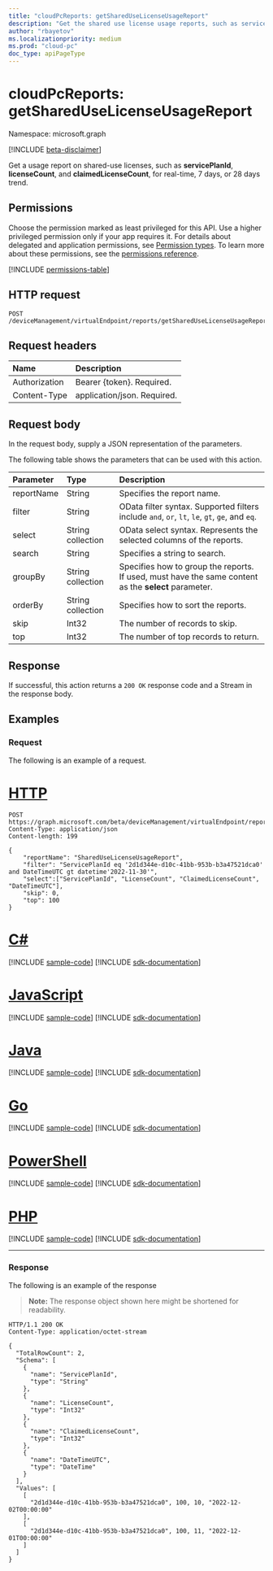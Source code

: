 ```yaml
---
title: "cloudPcReports: getSharedUseLicenseUsageReport"
description: "Get the shared use license usage reports, such as servicePlanId, licenseCount, and claimedLicenseCount, for real-time, 7 days, or 28 days trend."
author: "rbayetov"
ms.localizationpriority: medium
ms.prod: "cloud-pc"
doc_type: apiPageType
---
```


# cloudPcReports: getSharedUseLicenseUsageReport

Namespace: microsoft.graph

[!INCLUDE [beta-disclaimer](../../includes/beta-disclaimer.md)]

Get a usage report on shared-use licenses, such as **servicePlanId**, **licenseCount**, and **claimedLicenseCount**, for real-time, 7 days, or 28 days trend.

## Permissions

Choose the permission marked as least privileged for this API. Use a higher privileged permission only if your app requires it. For details about delegated and application permissions, see [Permission types](/graph/permissions-overview#permission-types). To learn more about these permissions, see the [permissions reference](/graph/permissions-reference).

<!-- { "blockType": "permissions", "name": "cloudpcreports_getshareduselicenseusagereport" } -->
[!INCLUDE [permissions-table](../includes/permissions/cloudpcreports-getshareduselicenseusagereport-permissions.md)]

## HTTP request

<!-- {
  "blockType": "ignored"
}
-->
``` http
POST /deviceManagement/virtualEndpoint/reports/getSharedUseLicenseUsageReport
```

## Request headers

| Name          | Description                 |
| :------------ | :-------------------------- |
| Authorization | Bearer {token}. Required.   |
| Content-Type  | application/json. Required. |

## Request body

In the request body, supply a JSON representation of the parameters.

The following table shows the parameters that can be used with this action.

| Parameter  | Type              | Description                                                                                           |
| :--------- | :---------------- | :---------------------------------------------------------------------------------------------------- |
| reportName | String            | Specifies the report name.                                                                            |
| filter     | String            | OData filter syntax. Supported filters include `and`, `or`, `lt`, `le`, `gt`, `ge`, and `eq`.         |
| select     | String collection | OData select syntax. Represents the selected columns of the reports.                                  |
| search     | String            | Specifies a string to search.                                                                         |
| groupBy    | String collection | Specifies how to group the reports. If used, must have the same content as the **select** parameter.  |
| orderBy    | String collection | Specifies how to sort the reports.                                                                    |
| skip       | Int32             | The number of records to skip.                                                                        |
| top        | Int32             | The number of top records to return.                                                                  |

## Response

If successful, this action returns a `200 OK` response code and a Stream in the response body.

## Examples

### Request

The following is an example of a request.


# [HTTP](#tab/http)
<!-- {
  "blockType": "request",
  "name": "cloudpcreportsthis.getSharedUseLicenseUsageReport"
}
-->
``` http
POST https://graph.microsoft.com/beta/deviceManagement/virtualEndpoint/reports/getSharedUseLicenseUsageReport
Content-Type: application/json
Content-length: 199

{
    "reportName": "SharedUseLicenseUsageReport",
    "filter": "ServicePlanId eq '2d1d344e-d10c-41bb-953b-b3a47521dca0' and DateTimeUTC gt datetime'2022-11-30'",
    "select":["ServicePlanId", "LicenseCount", "ClaimedLicenseCount", "DateTimeUTC"],
    "skip": 0,
    "top": 100
}
```

# [C#](#tab/csharp)
[!INCLUDE [sample-code](../includes/snippets/csharp/cloudpcreportsthisgetshareduselicenseusagereport-csharp-snippets.md)]
[!INCLUDE [sdk-documentation](../includes/snippets/snippets-sdk-documentation-link.md)]

# [JavaScript](#tab/javascript)
[!INCLUDE [sample-code](../includes/snippets/javascript/cloudpcreportsthisgetshareduselicenseusagereport-javascript-snippets.md)]
[!INCLUDE [sdk-documentation](../includes/snippets/snippets-sdk-documentation-link.md)]

# [Java](#tab/java)
[!INCLUDE [sample-code](../includes/snippets/java/cloudpcreportsthisgetshareduselicenseusagereport-java-snippets.md)]
[!INCLUDE [sdk-documentation](../includes/snippets/snippets-sdk-documentation-link.md)]

# [Go](#tab/go)
[!INCLUDE [sample-code](../includes/snippets/go/cloudpcreportsthisgetshareduselicenseusagereport-go-snippets.md)]
[!INCLUDE [sdk-documentation](../includes/snippets/snippets-sdk-documentation-link.md)]

# [PowerShell](#tab/powershell)
[!INCLUDE [sample-code](../includes/snippets/powershell/cloudpcreportsthisgetshareduselicenseusagereport-powershell-snippets.md)]
[!INCLUDE [sdk-documentation](../includes/snippets/snippets-sdk-documentation-link.md)]

# [PHP](#tab/php)
[!INCLUDE [sample-code](../includes/snippets/php/cloudpcreportsthisgetshareduselicenseusagereport-php-snippets.md)]
[!INCLUDE [sdk-documentation](../includes/snippets/snippets-sdk-documentation-link.md)]

---

### Response

The following is an example of the response

>**Note:** The response object shown here might be shortened for readability.
<!-- {
  "blockType": "response",
  "truncated": true,
  "@odata.type": "Edm.Stream"
}
-->
``` http
HTTP/1.1 200 OK
Content-Type: application/octet-stream

{
  "TotalRowCount": 2,
  "Schema": [
    {
      "name": "ServicePlanId",
      "type": "String"
    },
    {
      "name": "LicenseCount",
      "type": "Int32"
    },
    {
      "name": "ClaimedLicenseCount",
      "type": "Int32"
    },
    {
      "name": "DateTimeUTC",
      "type": "DateTime"
    }
  ],
  "Values": [
    [
      "2d1d344e-d10c-41bb-953b-b3a47521dca0", 100, 10, "2022-12-02T00:00:00"
    ],
    [
      "2d1d344e-d10c-41bb-953b-b3a47521dca0", 100, 11, "2022-12-01T00:00:00"
    ]
  ]
}
```
